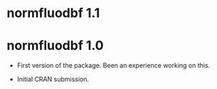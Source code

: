 # normfluodbf 1.1

# normfluodbf 1.0

-   First version of the package. Been an experience working on this.

-   Initial CRAN submission.
